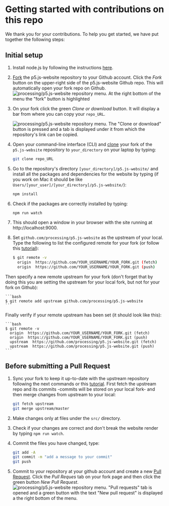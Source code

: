 # Getting started with contributions on this repo

We thank you for your contributions. To help you get started, we have put together the following steps:

## Initial setup

1. Install node.js by following the instructions [here](https://nodejs.org/en/download/).
2. [Fork](https://help.github.com/articles/fork-a-repo/) the p5.js-website repository to your Github account. Click the *Fork* button on the upper-right side of the p5.js-website Github repo. This will automatically open your fork repo on Github.
![processing/p5.js-website repository menu. At the right bottom of the menu the "fork" button is highlighted](https://github.com/processing/p5.js-website/raw/master/contributor_docs/assets/fork.png)
3. On your fork click the green *Clone or download* button. It will display a bar from where you can copy your `repo_URL`.

    ![processing/p5.js-website repository menu. The "Clone or download" button is pressed and a tab is displayed under it from which the repository's link can be copied.](https://github.com/processing/p5.js-website/raw/master/contributor_docs/assets/clone.png)

4. Open your command-line interface (CLI) and [clone](https://help.github.com/articles/cloning-a-repository/) your fork of the `p5.js-website` repository to `your_directory` on your laptop by typing:

    ```bash
    git clone repo_URL
    ```

5. Go to the repository's directory `[your_directory]/p5.js-website/` and install all the packages and dependencies for the website by typing (if you work on Mac it should be like `Users/[your_user]/[your_directory]/p5.js-website/`):

    ```bash
    npm install
    ```

6. Check if the packages are correctly installed by typing:

    ```bash
    npm run watch
    ```

7. This should open a window in your browser with the site running at http://localhost:9000.
8. Set `github.com/processing/p5.js-website` as the upstream of your local. Type the following to list the configured remote for your fork (or follow this [tutorial](https://help.github.com/articles/configuring-a-remote-for-a-fork/)):

    ```bash
    $ git remote -v
      origin  https://github.com/YOUR_USERNAME/YOUR_FORK.git (fetch)
      origin  https://github.com/YOUR_USERNAME/YOUR_FORK.git (push)
    ```

Then specify a new remote upstream for your fork (don't forget that by doing this you are setting the upstream for your local fork, but not for your fork on Github):

    ```bash
    $ git remote add upstream github.com/processing/p5.js-website
    ```

Finally verify if your remote upstream has been set (it should look like this):

    ```bash
    $ git remote -v
      origin  https://github.com/YOUR_USERNAME/YOUR_FORK.git (fetch)
      origin  https://github.com/YOUR_USERNAME/YOUR_FORK.git (push)
      upstream  https://github.com/processing/p5.js-website.git (fetch)
      upstream  https://github.com/processing/p5.js-website.git (push)
    ```

## Before submitting a Pull Request

1. Sync your fork to keep it up-to-date with the upstream repository following the next commands or this [tutorial](https://help.github.com/articles/syncing-a-fork/). First fetch the upstream repo and its commits -commits will be stored on your local fork- and then merge changes from upstream to your local:

    ```bash
    git fetch upstream
    git merge upstream/master
    ```

2. Make changes only at files under the `src/` directory.
3. Check if your changes are correct and don't break the website render by typing `npm run watch`.
4. Commit the files you have changed, type:

    ```bash
    git add -A
    git commit -m "add a message to your commit"
    git push
    ```

5. Commit to your repository at your github account and create a new [Pull Request](https://github.com/processing/p5.js-website/wiki/Pull-requests). Click the *Pull Reques* tab on your fork page and then click the green button *New Pull Request*.
![processing/p5.js-website repository menu. "Pull requests" tab is opened and a green button with the text "New pull request" is displayed a the right bottom of the menu.](https://github.com/processing/p5.js-website/tree/master/contributor_docs/assets/pull_request.png)